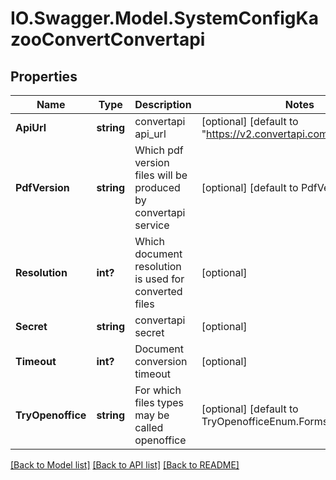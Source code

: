 # IO.Swagger.Model.SystemConfigKazooConvertConvertapi
## Properties

Name | Type | Description | Notes
------------ | ------------- | ------------- | -------------
**ApiUrl** | **string** | convertapi api_url | [optional] [default to "https://v2.convertapi.com"]
**PdfVersion** | **string** | Which pdf version files will be produced by convertapi service | [optional] [default to PdfVersionEnum._7]
**Resolution** | **int?** | Which document resolution is used for converted files | [optional] 
**Secret** | **string** | convertapi secret | [optional] 
**Timeout** | **int?** | Document conversion timeout | [optional] 
**TryOpenoffice** | **string** | For which files types may be called openoffice | [optional] [default to TryOpenofficeEnum.Formsofficefilesalso]

[[Back to Model list]](../README.md#documentation-for-models) [[Back to API list]](../README.md#documentation-for-api-endpoints) [[Back to README]](../README.md)

